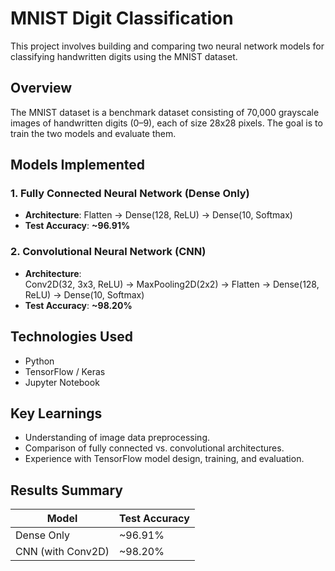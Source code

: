 # MNIST Digit Classification

This project involves building and comparing two neural network models for classifying handwritten digits using the MNIST dataset.

## Overview

The MNIST dataset is a benchmark dataset consisting of 70,000 grayscale images of handwritten digits (0–9), each of size 28x28 pixels. The goal is to train the two models and evaluate them.

## Models Implemented

### 1. Fully Connected Neural Network (Dense Only)
- **Architecture**: Flatten -> Dense(128, ReLU) -> Dense(10, Softmax)
- **Test Accuracy**: **~96.91%**

### 2. Convolutional Neural Network (CNN)
- **Architecture**:  
  Conv2D(32, 3x3, ReLU) -> MaxPooling2D(2x2) -> Flatten -> Dense(128, ReLU) → Dense(10, Softmax)
- **Test Accuracy**: **~98.20%**

## Technologies Used
- Python
- TensorFlow / Keras
- Jupyter Notebook

## Key Learnings
- Understanding of image data preprocessing.
- Comparison of fully connected vs. convolutional architectures.
- Experience with TensorFlow model design, training, and evaluation.

## Results Summary

| Model                  | Test Accuracy |
|------------------------|---------------|
| Dense Only             | ~96.91%       |
| CNN (with Conv2D)      | ~98.20%       |
